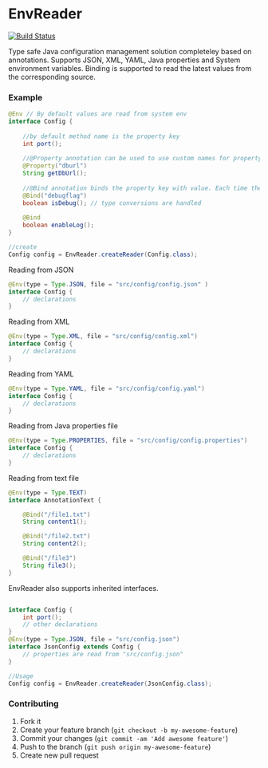 # EnvReader 
[![Build Status](https://travis-ci.org/ashrko619/EnvReader.svg?branch=master)](https://travis-ci.org/ashrko619/EnvReader)

Type safe Java configuration management solution completeley based on annotations.
Supports JSON, XML, YAML, Java properties and System environment variables.
Binding is supported to read the latest values from the corresponding source.


### Example

```java
@Env // By default values are read from system env
interface Config {
  
    //by default method name is the property key
    int port();
  
    //@Property annotation can be used to use custom names for property key
    @Property("dburl")
    String getDbUrl();
  
    //@Bind annotation binds the property key with value. Each time the updated value is read
    @Bind("debugflag")
    boolean isDebug(); // type conversions are handled 
    
    @Bind
    boolean enableLog(); 
}

//create
Config config = EnvReader.createReader(Config.class);

```
Reading from JSON
```java
@Env(type = Type.JSON, file = "src/config/config.json" )
interface Config {
    // declarations
}
```

Reading from XML
```java
@Env(type = Type.XML, file = "src/config/config.xml")
interface Config {
    // declarations
}
```

Reading from YAML
```java
@Env(type = Type.YAML, file = "src/config/config.yaml")
interface Config {
    // declarations
}
```

Reading from Java properties file
```java
@Env(type = Type.PROPERTIES, file = "src/config/config.properties")
interface Config {
    // declarations
}
```

Reading from text file
```java
@Env(type = Type.TEXT)
interface AnnotationText {

    @Bind("/file1.txt")
    String content1();

    @Bind("/file2.txt")
    String content2();

    @Bind("/file3")
    String file3();
}
```

EnvReader also supports inherited interfaces.

```java

interface Config {
    int port();
    // other declarations
}
@Env(type = Type.JSON, file = "src/config.json")
interface JsonConfig extends Config {
    // properties are read from "src/config.json"
}

//Usage
Config config = EnvReader.createReader(JsonConfig.class);
```


### Contributing

1. Fork it
2. Create your feature branch (`git checkout -b my-awesome-feature`)
3. Commit your changes (`git commit -am 'Add awesome feature'`)
4. Push to the branch (`git push origin my-awesome-feature`)
5. Create new pull request